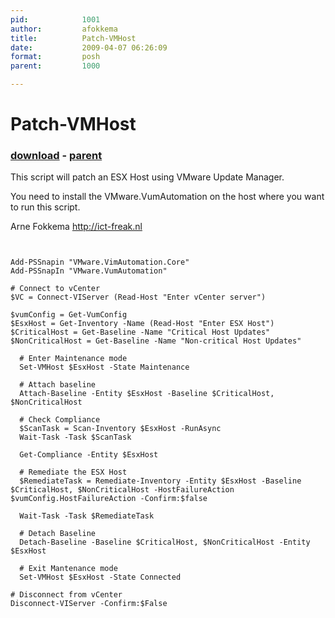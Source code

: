 ```yaml
---
pid:            1001
author:         afokkema
title:          Patch-VMHost
date:           2009-04-07 06:26:09
format:         posh
parent:         1000

---
```


# Patch-VMHost

### [download](//scripts/1001.ps1) - [parent](//scripts/1000.md)

This script will patch an ESX Host using VMware Update Manager. 

You need to install the VMware.VumAutomation on the host where you want to run this script.

Arne Fokkema http://ict-freak.nl

```posh


Add-PSSnapin "VMware.VimAutomation.Core"
Add-PSSnapIn "VMware.VumAutomation" 

# Connect to vCenter
$VC = Connect-VIServer (Read-Host "Enter vCenter server")

$vumConfig = Get-VumConfig
$EsxHost = Get-Inventory -Name (Read-Host "Enter ESX Host")
$CriticalHost = Get-Baseline -Name "Critical Host Updates"
$NonCriticalHost = Get-Baseline -Name "Non-critical Host Updates"

  # Enter Maintenance mode
  Set-VMHost $EsxHost -State Maintenance 

  # Attach baseline
  Attach-Baseline -Entity $EsxHost -Baseline $CriticalHost, $NonCriticalHost 
		
  # Check Compliance
  $ScanTask = Scan-Inventory $EsxHost -RunAsync
  Wait-Task -Task $ScanTask

  Get-Compliance -Entity $EsxHost

  # Remediate the ESX Host
  $RemediateTask = Remediate-Inventory -Entity $EsxHost -Baseline $CriticalHost, $NonCriticalHost -HostFailureAction $vumConfig.HostFailureAction -Confirm:$false
		
  Wait-Task -Task $RemediateTask		
				
  # Detach Baseline
  Detach-Baseline -Baseline $CriticalHost, $NonCriticalHost -Entity $EsxHost
		
  # Exit Mantenance mode
  Set-VMHost $EsxHost -State Connected	
	
# Disconnect from vCenter
Disconnect-VIServer -Confirm:$False
```

